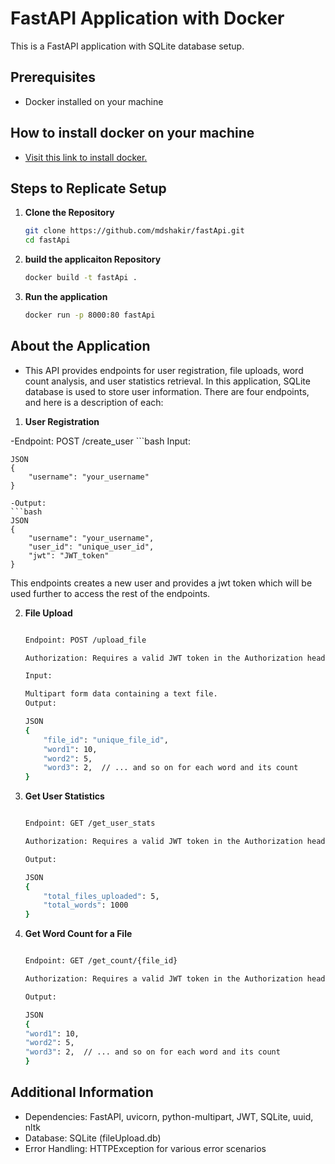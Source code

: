 # FastAPI Application with Docker

This is a FastAPI application with SQLite database setup.

## Prerequisites
- Docker installed on your machine

## How to install docker on your machine
- [Visit this link to install docker.](https://www.google.com/url?sa=t&rct=j&q=&esrc=s&source=web&cd=&cad=rja&uact=8&ved=2ahUKEwj47_Gi37GDAxXg9zgGHbebBM8QFnoECA4QAQ&url=https%3A%2F%2Fdocs.docker.com%2Fdesktop%2Finstall%2Fwindows-install%2F&usg=AOvVaw0gOH_f-GJONTgQiwOHyibD&opi=89978449)


## Steps to Replicate Setup

1. **Clone the Repository**
   ```bash
   git clone https://github.com/mdshakir/fastApi.git
   cd fastApi

2.   **build the applicaiton Repository**
     ```bash
     docker build -t fastApi .

3.   **Run the application**
     ```bash
     docker run -p 8000:80 fastApi

## About the Application

- This API provides endpoints for user registration, file uploads, word count analysis, and user statistics retrieval. In this application, SQLite database is used to store user information. There are four endpoints, and here is a description of each:

1.	**User Registration**
	
-Endpoint: POST /create_user
	```bash
	Input:

	JSON
	{
  		"username": "your_username"
	}

	-Output:
	```bash
	JSON
	{
  		"username": "your_username",
  		"user_id": "unique_user_id",
  		"jwt": "JWT_token"
	}

This endpoints creates a new user and provides a jwt token which will be used further to access the rest of the endpoints. 


2.	**File Upload**
	```bash

	Endpoint: POST /upload_file

	Authorization: Requires a valid JWT token in the Authorization header.

	Input:

	Multipart form data containing a text file.
	Output:

	JSON
	{
  		"file_id": "unique_file_id",
  		"word1": 10,
  		"word2": 5,
  		"word3": 2,  // ... and so on for each word and its count
	}

3. 	**Get User Statistics**
	```bash

	Endpoint: GET /get_user_stats

	Authorization: Requires a valid JWT token in the Authorization header.

	Output:

	JSON
	{
  		"total_files_uploaded": 5,
  		"total_words": 1000
	}

4.	**Get Word Count for a File**
	```bash

	Endpoint: GET /get_count/{file_id}

	Authorization: Requires a valid JWT token in the Authorization header.

	Output:

	JSON
	{
  	"word1": 10,
  	"word2": 5,
  	"word3": 2,  // ... and so on for each word and its count
	}

## 	Additional Information
-	Dependencies: FastAPI, uvicorn, python-multipart, JWT, SQLite, uuid, nltk
-	Database: SQLite (fileUpload.db)
-	Error Handling: HTTPException for various error scenarios



